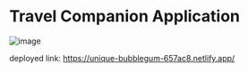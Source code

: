 # Travel Companion Application
![image](https://github.com/Rishabhv573/travel-companion/assets/75075641/6a66af6e-d479-48f6-8b75-a22c4f4740bf)

deployed link: https://unique-bubblegum-657ac8.netlify.app/

